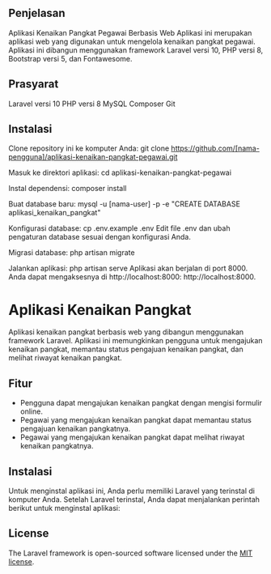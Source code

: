 
## Penjelasan

Aplikasi Kenaikan Pangkat Pegawai Berbasis Web
Aplikasi ini merupakan aplikasi web yang digunakan untuk mengelola kenaikan pangkat pegawai. Aplikasi ini dibangun menggunakan framework Laravel versi 10, PHP versi 8, Bootstrap versi 5, dan Fontawesome.

## Prasyarat 

Laravel versi 10
PHP versi 8
MySQL
Composer
Git

## Instalasi

Clone repository ini ke komputer Anda:
git clone https://github.com/[nama-pengguna]/aplikasi-kenaikan-pangkat-pegawai.git

Masuk ke direktori aplikasi:
cd aplikasi-kenaikan-pangkat-pegawai

Instal dependensi:
composer install

Buat database baru:
mysql -u [nama-user] -p -e "CREATE DATABASE aplikasi_kenaikan_pangkat"

Konfigurasi database:
cp .env.example .env
Edit file .env dan ubah pengaturan database sesuai dengan konfigurasi Anda.

Migrasi database:
php artisan migrate

Jalankan aplikasi:
php artisan serve
Aplikasi akan berjalan di port 8000. Anda dapat mengaksesnya di http://localhost:8000: http://localhost:8000.

# Aplikasi Kenaikan Pangkat

Aplikasi kenaikan pangkat berbasis web yang dibangun menggunakan framework Laravel. Aplikasi ini memungkinkan pengguna untuk mengajukan kenaikan pangkat, memantau status pengajuan kenaikan pangkat, dan melihat riwayat kenaikan pangkat.

## Fitur

* Pengguna dapat mengajukan kenaikan pangkat dengan mengisi formulir online.
* Pegawai yang mengajukan kenaikan pangkat dapat memantau status pengajuan kenaikan pangkatnya.
* Pegawai yang mengajukan kenaikan pangkat dapat melihat riwayat kenaikan pangkatnya.

## Instalasi

Untuk menginstal aplikasi ini, Anda perlu memiliki Laravel yang terinstal di komputer Anda. Setelah Laravel terinstal, Anda dapat menjalankan perintah berikut untuk menginstal aplikasi:

## License

The Laravel framework is open-sourced software licensed under the [MIT license](https://opensource.org/licenses/MIT).
